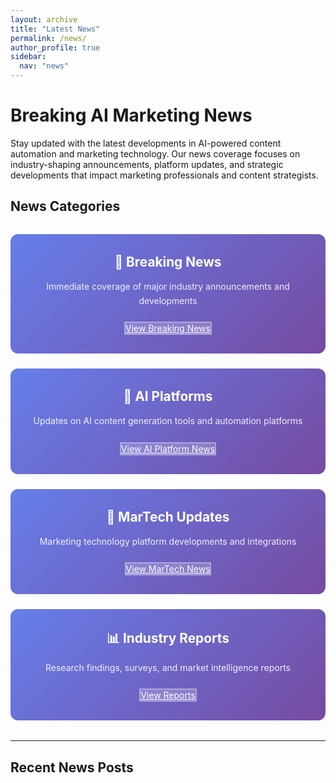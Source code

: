 ```yaml
---
layout: archive
title: "Latest News"
permalink: /news/
author_profile: true
sidebar:
  nav: "news"
---
```


# Breaking AI Marketing News

Stay updated with the latest developments in AI-powered content automation and marketing technology. Our news coverage focuses on industry-shaping announcements, platform updates, and strategic developments that impact marketing professionals and content strategists.

## News Categories

<div class="news-categories">
  <div class="category-card">
    <h3>🚨 Breaking News</h3>
    <p>Immediate coverage of major industry announcements and developments</p>
    <a href="/categories/breaking-news/" class="btn btn--primary">View Breaking News</a>
  </div>
  
  <div class="category-card">
    <h3>🤖 AI Platforms</h3>
    <p>Updates on AI content generation tools and automation platforms</p>
    <a href="/categories/ai-platforms/" class="btn btn--primary">View AI Platform News</a>
  </div>
  
  <div class="category-card">
    <h3>🔧 MarTech Updates</h3>
    <p>Marketing technology platform developments and integrations</p>
    <a href="/categories/martech/" class="btn btn--primary">View MarTech News</a>
  </div>
  
  <div class="category-card">
    <h3>📊 Industry Reports</h3>
    <p>Research findings, surveys, and market intelligence reports</p>
    <a href="/categories/reports/" class="btn btn--primary">View Reports</a>
  </div>
</div>

---

## Recent News Posts

<style>
.news-categories {
  display: grid;
  grid-template-columns: repeat(auto-fit, minmax(280px, 1fr));
  gap: 1.5rem;
  margin: 2rem 0;
}

.category-card {
  background: linear-gradient(135deg, #667eea 0%, #764ba2 100%);
  color: white;
  padding: 2rem;
  border-radius: 12px;
  text-align: center;
  transition: transform 0.3s ease, box-shadow 0.3s ease;
}

.category-card:hover {
  transform: translateY(-5px);
  box-shadow: 0 10px 25px rgba(0,0,0,0.2);
}

.category-card h3 {
  margin-top: 0;
  font-size: 1.3rem;
  margin-bottom: 1rem;
}

.category-card p {
  margin-bottom: 1.5rem;
  opacity: 0.9;
  line-height: 1.6;
}

.category-card .btn {
  background: rgba(255,255,255,0.2);
  border: 2px solid rgba(255,255,255,0.3);
  color: white;
  transition: all 0.3s ease;
}

.category-card .btn:hover {
  background: rgba(255,255,255,0.3);
  border-color: rgba(255,255,255,0.5);
  transform: translateY(-2px);
}
</style> 